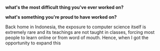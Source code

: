 
**what's the most difficult thing you've ever worked on?**



**what's something you're proud to have worked on?**

Back home in Indonesia, the exposure to computer science itself is extremely rare and its teachings are not taught in classes, forcing most people to learn online or from word of mouth. Hence, when I got the opportunity to expand this 